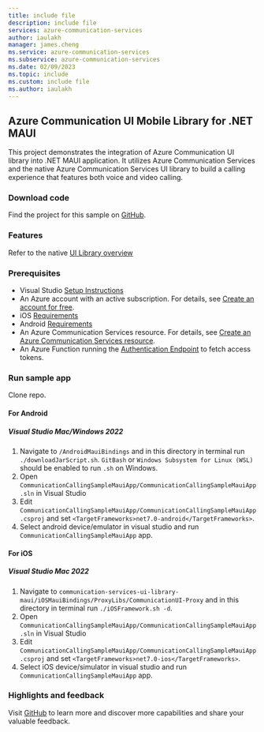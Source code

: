 ```yaml
---
title: include file
description: include file
services: azure-communication-services
author: iaulakh
manager: james.cheng
ms.service: azure-communication-services
ms.subservice: azure-communication-services
ms.date: 02/09/2023
ms.topic: include
ms.custom: include file
ms.author: iaulakh
---
```


## Azure Communication UI Mobile Library for .NET MAUI

This project demonstrates the integration of Azure Communication UI library into .NET MAUI application. It utilizes Azure Communication Services and the native Azure Communication Services UI library to build a calling experience that features both voice and video calling.

### Download code

Find the project for this sample on [GitHub](https://github.com/Azure-Samples/communication-services-ui-library-maui).

### Features

Refer to the native [UI Library overview](../../concepts/ui-library/ui-library-overview.md)

### Prerequisites

- Visual Studio [Setup Instructions](https://learn.microsoft.com/dotnet/maui/get-started/installation)
- An Azure account with an active subscription. For details, see [Create an account for free](https://azure.microsoft.com/free/?WT.mc_id=A261C142F).
- iOS [Requirements](https://github.com/Azure/communication-ui-library-ios#requirements)
- Android [Requirements](https://github.com/Azure/communication-ui-library-android#prerequisites)
- An Azure Communication Services resource. For details, see [Create an Azure Communication Services resource](../../quickstarts/create-communication-resource.md).
- An Azure Function running the [Authentication Endpoint](../../tutorials/trusted-service-tutorial.md) to fetch access tokens.

### Run sample app

Clone repo.

#### For Android

##### Visual Studio Mac/Windows 2022

1. Navigate to `/AndroidMauiBindings` and in this directory in terminal run `./downloadJarScript.sh`. `GitBash` or `Windows Subsystem for Linux (WSL)` should be enabled to run `.sh` on Windows.
2. Open `CommunicationCallingSampleMauiApp/CommunicationCallingSampleMauiApp.sln` in Visual Studio
3. Edit `CommunicationCallingSampleMauiApp/CommunicationCallingSampleMauiApp.csproj` and set `<TargetFrameworks>net7.0-android</TargetFrameworks>`.
4. Select android device/emulator in visual studio and run `CommunicationCallingSampleMauiApp` app.

#### For iOS

##### Visual Studio Mac 2022

1. Navigate to `communication-services-ui-library-maui/iOSMauiBindings/ProxyLibs/CommunicationUI-Proxy` and in this directory in terminal run `./iOSFramework.sh -d`.
2. Open `CommunicationCallingSampleMauiApp/CommunicationCallingSampleMauiApp.sln` in Visual Studio
3. Edit `CommunicationCallingSampleMauiApp/CommunicationCallingSampleMauiApp.csproj` and set `<TargetFrameworks>net7.0-ios</TargetFrameworks>`.
4. Select iOS device/simulator in visual studio and run `CommunicationCallingSampleMauiApp` app.

### Highlights and feedback

Visit [GitHub](https://github.com/Azure-Samples/communication-services-ui-library-maui#key-sample-highlights) to learn more and discover more capabilities and share your valuable feedback.

